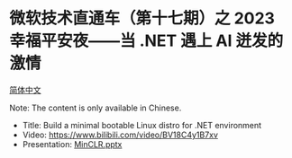 ﻿# 微软技术直通车（第十七期）之 2023 幸福平安夜——当 .NET 遇上 AI 迸发的激情

[简体中文](ReadMe.zh-CN.md)

Note: The content is only available in Chinese.

- Title: Build a minimal bootable Linux distro for .NET environment
- Video: https://www.bilibili.com/video/BV18C4y1B7xv
- Presentation: [MinCLR.pptx](MinCLR.pptx)

